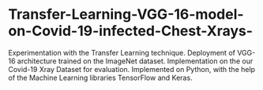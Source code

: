 # Transfer-Learning-VGG-16-model-on-Covid-19-infected-Chest-Xrays-
Experimentation with the Transfer Learning technique. Deployment of VGG-16 architecture trained on the ImageNet dataset. Implementation on the our Covid-19 Xray Dataset for evaluation. Implemented on Python, with the help of the Machine Learning libraries TensorFlow and Keras.
